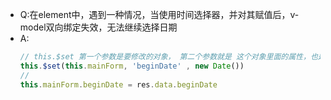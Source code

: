 - Q:在element中，遇到一种情况，当使用时间选择器，并对其赋值后，v-model双向绑定失效，无法继续选择日期
- A: 
  ```js
  // this.$set 第一个参数是要修改的对象， 第二个参数就是 这个对象里面的属性，也是本次要修改的具体值， 第三个参数是要设置的内容
  this.$set(this.mainForm, 'beginDate' , new Date())
  // 
  this.mainForm.beginDate = res.data.beginDate
  ```